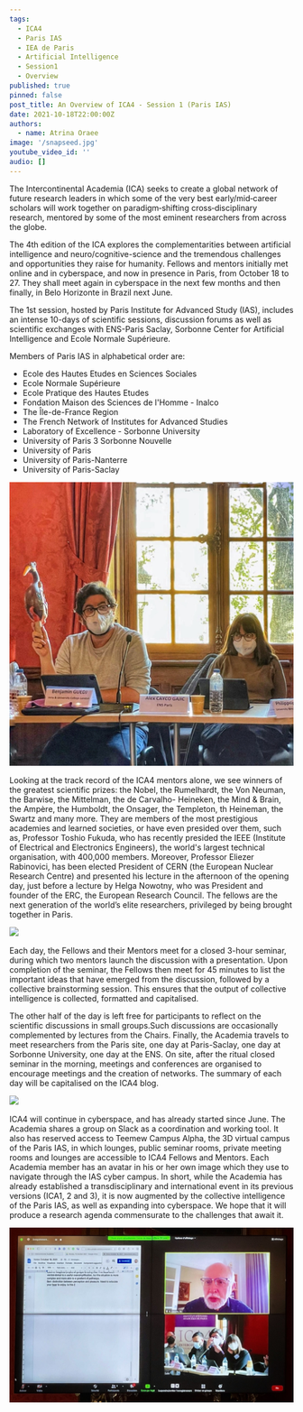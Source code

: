 ```yaml
---
tags:
  - ICA4
  - Paris IAS
  - IEA de Paris
  - Artificial Intelligence
  - Session1
  - Overview
published: true
pinned: false
post_title: An Overview of ICA4 - Session 1 (Paris IAS)
date: 2021-10-18T22:00:00Z
authors:
  - name: Atrina Oraee
image: '/snapseed.jpg'
youtube_video_id: ''
audio: []
---
```


The Intercontinental Academia (ICA) seeks to create a global network of future research leaders in which some of the very best early/mid‐career scholars will work together on paradigm‐shifting cross‐disciplinary research, mentored by some of the most eminent researchers from across the globe.

The 4th edition of the ICA explores the complementarities between artificial intelligence and neuro/cognitive-science and the tremendous challenges and opportunities they raise for humanity. Fellows and mentors initially met online and in cyberspace, and now in presence in Paris, from October 18 to 27. They shall meet again in cyberspace in the next few months and then finally, in Belo Horizonte in Brazil next June.

The 1st session, hosted by Paris Institute for Advanced Study (IAS), includes an intense 10-days of scientific sessions, discussion forums as well as scientific exchanges with ENS-Paris Saclay, Sorbonne Center for Artificial Intelligence and Ecole Normale Supérieure.

Members of Paris IAS in alphabetical order are:

- Ecole des Hautes Etudes en Sciences Sociales
- Ecole Normale Supérieure
- Ecole Pratique des Hautes Etudes
- Fondation Maison des Sciences de l'Homme - Inalco
- The Île-de-France Region
- The French Network of Institutes for Advanced Studies
- Laboratory of Excellence - Sorbonne University
- University of Paris 3 Sorbonne Nouvelle
- University of Paris
- University of Paris-Nanterre
- University of Paris-Saclay

![](/snapseed-2.jpg)

Looking at the track record of the ICA4 mentors alone, we see winners of the greatest scientific prizes: the Nobel, the Rumelhardt, the Von Neuman, the Barwise, the Mittelman, the de Carvalho- Heineken, the Mind & Brain, the Ampère, the Humboldt, the Onsager, the Templeton, th Heineman, the Swartz and many more. They are members of the most prestigious academies and learned societies, or have even presided over them, such as, Professor Toshio Fukuda, who has recently presided the IEEE (Institute of Electrical and Electronics Engineers), the world's largest technical organisation, with 400,000 members. Moreover, Professor Eliezer Rabinovici, has been elected President of CERN (the European Nuclear Research Centre) and presented his lecture in the afternoon of the opening day, just before a lecture by Helga Nowotny, who was President and founder of the ERC, the European Research Council. The fellows are the next generation of the world’s elite researchers, privileged by being brought together in Paris.

![](/img_4432-2.jpg)

Each day, the Fellows and their Mentors meet for a closed 3-hour seminar, during which two mentors launch the discussion with a presentation. Upon completion of the seminar, the Fellows then meet for 45 minutes to list the important ideas that have emerged from the discussion, followed by a collective brainstorming session. This ensures that the output of collective intelligence is collected, formatted and capitalised.

The other half of the day is left free for participants to reflect on the scientific discussions in small groups.Such discussions are occasionally complemented by lectures from the Chairs. Finally, the Academia travels to meet researchers from the Paris site, one day at Paris-Saclay, one day at Sorbonne University, one day at the ENS. On site, after the ritual closed seminar in the morning, meetings and conferences are organised to encourage meetings and the creation of networks. The summary of each day will be capitalised on the ICA4 blog.

![](/image.png)

ICA4 will continue in cyberspace, and has already started since June. The Academia shares a group on Slack as a coordination and working tool. It also has reserved access to Teemew Campus Alpha, the 3D virtual campus of the Paris IAS, in which lounges, public seminar rooms, private meeting rooms and lounges are accessible to ICA4 Fellows and Mentors. Each Academia member has an avatar in his or her own image which they use to navigate through the IAS cyber campus. In short, while the Academia has already established a transdisciplinary and international event in its previous versions (ICA1, 2 and 3), it is now augmented by the collective intelligence of the Paris IAS, as well as expanding into cyberspace. We hope that it will produce a research agenda commensurate to the challenges that await it.

![](/image-1.png)
